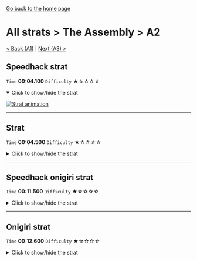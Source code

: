 [Go back to the home page](https://github.com/Doublevil/scbspeedrun)

# All strats > The Assembly > A2

[< Back (A1)](https://github.com/Doublevil/scbspeedrun/blob/main/levels/all_lvl/A/A1.md) | [Next (A3) >](https://github.com/Doublevil/scbspeedrun/blob/main/levels/all_lvl/A/A3.md)

## Speedhack strat

`Time` **00:04.100** `Difficulty` ★☆☆☆☆
<details open>
  <summary>Click to show/hide the strat</summary>

  [![Strat animation](https://github.com/Doublevil/scbspeedrun/blob/main/media/levels/A/A2_S_Strat.webp)](https://github.com/Doublevil/scbspeedrun/blob/main/media/levels/A/A2_S_Strat.mp4?raw=true)
</details>

---
## Strat

`Time` **00:04.500** `Difficulty` ★☆☆☆☆
<details>
  <summary>Click to show/hide the strat</summary>

  [![Strat animation](https://github.com/Doublevil/scbspeedrun/blob/main/media/levels/A/A2_Strat.webp)](https://github.com/Doublevil/scbspeedrun/blob/main/media/levels/A/A2_Strat.mp4?raw=true)
</details>

---
## Speedhack onigiri strat

`Time` **00:11.500** `Difficulty` ★☆☆☆☆
<details>
  <summary>Click to show/hide the strat</summary>

  [![Strat animation](https://github.com/Doublevil/scbspeedrun/blob/main/media/levels/A/A2_S_OnigiriStrat.webp)](https://github.com/Doublevil/scbspeedrun/blob/main/media/levels/A/A2_S_OnigiriStrat.mp4?raw=true)
</details>

---
## Onigiri strat

`Time` **00:12.600** `Difficulty` ★☆☆☆☆
<details>
  <summary>Click to show/hide the strat</summary>

  [![Strat animation](https://github.com/Doublevil/scbspeedrun/blob/main/media/levels/A/A2_Onigiri.webp)](https://github.com/Doublevil/scbspeedrun/blob/main/media/levels/A/A2_Onigiri.mp4?raw=true)
</details>
